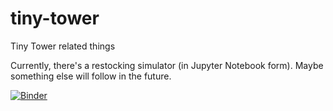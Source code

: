 # tiny-tower
Tiny Tower related things

Currently, there's a restocking simulator (in Jupyter Notebook form). Maybe something else will follow in the future.

[![Binder](https://mybinder.org/badge_logo.svg)](https://mybinder.org/v2/gh/palmes/tiny-tower/master)

